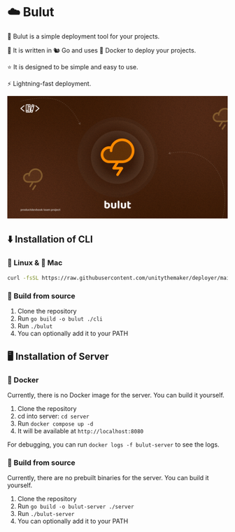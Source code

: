 # ☁️ Bulut

🚀 Bulut is a simple deployment tool for your projects.

🥇 It is written in 🐿️ Go and uses :whale: Docker to deploy your projects.

⭐ It is designed to be simple and easy to use.

⚡ Lightning-fast deployment.

![Bulut](./.github/assets/bulut.png)

## ⬇️ Installation of CLI

### 🐧 Linux & 🍎 Mac

```bash
curl -fsSL https://raw.githubusercontent.com/unitythemaker/deployer/main/cli/install-from-release.sh | bash
```

### 🧰 Build from source

1. Clone the repository
2. Run `go build -o bulut ./cli`
3. Run `./bulut`
4. You can optionally add it to your PATH

## 🖥️ Installation of Server

### :whale: Docker

Currently, there is no Docker image for the server. You can build it yourself.

1. Clone the repository
2. cd into server: `cd server`
3. Run `docker compose up -d`
4. It will be available at `http://localhost:8080`

For debugging, you can run `docker logs -f bulut-server` to see the logs.

### 🧰 Build from source

Currently, there are no prebuilt binaries for the server. You can build it yourself.

1. Clone the repository
2. Run `go build -o bulut-server ./server`
3. Run `./bulut-server`
4. You can optionally add it to your PATH
